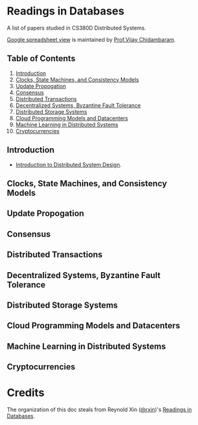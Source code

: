 # Readings in Databases

A list of papers studied in CS380D Distributed Systems. 

[Google spreadsheet view](https://docs.google.com/spreadsheets/d/1fdh8zYxRyJtNtfOwcS0-mMpAyhmjckaGP8vA3NWsTRU/edit#gid=0) 
is maintained by [Prof.Vijay Chidambaram](http://www.cs.utexas.edu/~vijay/).

## <a name='TOC'>Table of Contents</a>

  1. [Introduction](#intro)
  2. [Clocks, State Machines, and Consistency Models](#consistency)
  3. [Update Propogation](#update)
  4. [Consensus](#consensus)
  5. [Distributed Transactions](#trans)
  6. [Decentralized Systems, Byzantine Fault Tolerance](#fault)
  7. [Distributed Storage Systems](#storage)
  8. [Cloud Programming Models and Datacenters](#datacenters)
  9. [Machine Learning in Distributed Systems](#ml)
  10. [Cryptocurrencies](#crypt)


## <a name='intro'> Introduction

* [Introduction to Distributed System Design](http://www.hpcs.cs.tsukuba.ac.jp/~tatebe/lecture/h23/dsys/dsd-tutorial.html).


## <a name='consistency'> Clocks, State Machines, and Consistency Models


## <a name='update'> Update Propogation


## <a name='consensus'> Consensus


## <a name='trans'> Distributed Transactions


## <a name='fault'> Decentralized Systems, Byzantine Fault Tolerance


## <a name='storage'> Distributed Storage Systems


## <a name='datacenters'> Cloud Programming Models and Datacenters


## <a name='ml'> Machine Learning in Distributed Systems


## <a name='crypt'> Cryptocurrencies


# Credits

The organization of this doc steals from Reynold Xin ([@rxin](http://twitter.com/rxin))'s [Readings in Databases](https://github.com/rxin/db-readings).
